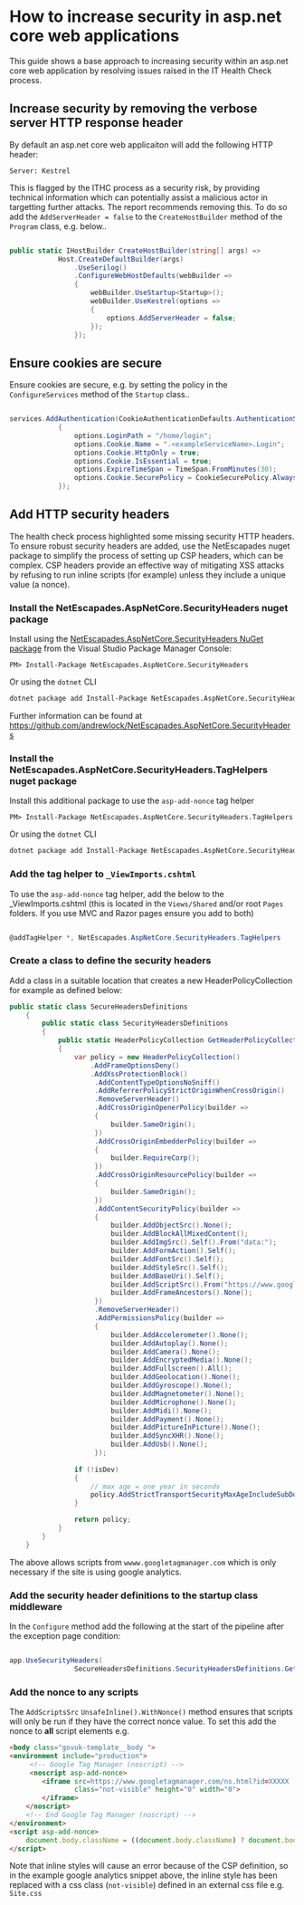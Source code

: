 # How to increase security in asp.net core web applications

This guide shows a base approach to increasing security within an asp.net core web application by resolving issues raised in the IT Health Check process.



## Increase security by removing the verbose server HTTP response header

By default an asp.net core web applicaiton will add the following HTTP header:

`Server: Kestrel`

This is flagged by the ITHC process as a security risk, by providing technical information which can potentially assist a malicious actor in targetting further attacks. The report recommends removing this. To do so add the `AddServerHeader = false` to the `CreateHostBuilder` method of the `Program` class, e.g. below..

```csharp

public static IHostBuilder CreateHostBuilder(string[] args) =>
            Host.CreateDefaultBuilder(args)
                .UseSerilog()
                .ConfigureWebHostDefaults(webBuilder =>
                {
                    webBuilder.UseStartup<Startup>();
                    webBuilder.UseKestrel(options =>
                    {
                        options.AddServerHeader = false;
                    });
                });

```



## Ensure cookies are secure

Ensure cookies are secure, e.g. by setting the policy in the `ConfigureServices` method of the `Startup` class..

```csharp

services.AddAuthentication(CookieAuthenticationDefaults.AuthenticationScheme).AddCookie(options =>
            {
                options.LoginPath = "/home/login";
                options.Cookie.Name = ".<exampleServiceName>.Login";
                options.Cookie.HttpOnly = true;
                options.Cookie.IsEssential = true;
                options.ExpireTimeSpan = TimeSpan.FromMinutes(30);
                options.Cookie.SecurePolicy = CookieSecurePolicy.Always;                
            });

```



## Add HTTP security headers

The health check process highlighted some missing security HTTP headers. To ensure robust security headers are added, use the NetEscapades nuget package to simplify the process of setting up CSP headers, which can be complex. CSP headers provide an effective way of mitigating XSS attacks by refusing to run inline scripts (for example) unless they include a unique value (a nonce).


### Install the NetEscapades.AspNetCore.SecurityHeaders nuget package

Install using the [NetEscapades.AspNetCore.SecurityHeaders NuGet package](https://www.nuget.org/packages/NetEscapades.AspNetCore.SecurityHeaders) from the Visual Studio Package Manager Console:

```
PM> Install-Package NetEscapades.AspNetCore.SecurityHeaders
```

Or using the `dotnet` CLI

```bash
dotnet package add Install-Package NetEscapades.AspNetCore.SecurityHeaders
```

Further information can be found at https://github.com/andrewlock/NetEscapades.AspNetCore.SecurityHeaders


### Install the NetEscapades.AspNetCore.SecurityHeaders.TagHelpers nuget package

Install this additional package to use the `asp-add-nonce` tag helper

```
PM> Install-Package NetEscapades.AspNetCore.SecurityHeaders.TagHelpers
```

Or using the `dotnet` CLI

```bash
dotnet package add Install-Package NetEscapades.AspNetCore.SecurityHeaders.TagHelpers
```


### Add the tag helper to `_ViewImports.cshtml`

To use the `asp-add-nonce` tag helper, add the below to the _ViewImports.cshtml (this is located in the `Views/Shared` and/or root `Pages` folders. If you use MVC and Razor pages ensure you add to both)

```csharp

@addTagHelper *, NetEscapades.AspNetCore.SecurityHeaders.TagHelpers

```


### Create a class to define the security headers

Add a class in a suitable location that creates a new HeaderPolicyCollection for example as defined below:

```csharp
public static class SecureHeadersDefinitions
    {
        public static class SecurityHeadersDefinitions
        {
            public static HeaderPolicyCollection GetHeaderPolicyCollection(bool isDev)
            {
                var policy = new HeaderPolicyCollection()
                    .AddFrameOptionsDeny()
                    .AddXssProtectionBlock()
                     .AddContentTypeOptionsNoSniff()
                     .AddReferrerPolicyStrictOriginWhenCrossOrigin()
                     .RemoveServerHeader()
                     .AddCrossOriginOpenerPolicy(builder =>
                     {
                         builder.SameOrigin();
                     })
                     .AddCrossOriginEmbedderPolicy(builder =>
                     {
                         builder.RequireCorp();
                     })
                     .AddCrossOriginResourcePolicy(builder =>
                     {
                         builder.SameOrigin();
                     })
                     .AddContentSecurityPolicy(builder =>
                     {
                         builder.AddObjectSrc().None();
                         builder.AddBlockAllMixedContent();
                         builder.AddImgSrc().Self().From("data:");
                         builder.AddFormAction().Self();
                         builder.AddFontSrc().Self();
                         builder.AddStyleSrc().Self();
                         builder.AddBaseUri().Self();
                         builder.AddScriptSrc().From("https://www.googletagmanager.com").UnsafeInline().WithNonce();
                         builder.AddFrameAncestors().None();
                     })
                     .RemoveServerHeader()
                     .AddPermissionsPolicy(builder =>
                     {
                         builder.AddAccelerometer().None();
                         builder.AddAutoplay().None();
                         builder.AddCamera().None();
                         builder.AddEncryptedMedia().None();
                         builder.AddFullscreen().All();
                         builder.AddGeolocation().None();
                         builder.AddGyroscope().None();
                         builder.AddMagnetometer().None();
                         builder.AddMicrophone().None();
                         builder.AddMidi().None();
                         builder.AddPayment().None();
                         builder.AddPictureInPicture().None();
                         builder.AddSyncXHR().None();
                         builder.AddUsb().None();
                     });
                    
                if (!isDev)
                {
                    // max age = one year in seconds
                    policy.AddStrictTransportSecurityMaxAgeIncludeSubDomains(maxAgeInSeconds: 60 * 60 * 24 * 365);
                }

                return policy;
            }
        }
    }
```

The above allows scripts from `wwww.googletagmanager.com` which is only necessary if the site is using google analytics.


### Add the security header definitions to the startup class middleware

In the `Configure` method add the following at the start of the pipeline after the exception page condition:

```csharp

app.UseSecurityHeaders(
                SecureHeadersDefinitions.SecurityHeadersDefinitions.GetHeaderPolicyCollection(env.IsDevelopment()));

```


### Add the nonce to any scripts

The `AddScriptsSrc` `UnsafeInline().WithNonce()` method ensures that scripts will only be run if they have the correct nonce value. To set this add the nonce to **all** script elements e.g.

```html
<body class="govuk-template__body ">
<environment include="production">
     <!-- Google Tag Manager (noscript) -->
     <noscript asp-add-nonce>
        <iframe src=https://www.googletagmanager.com/ns.html?id=XXXXX
                class="not-visible" height="0" width="0">
        </iframe>
    </noscript>
    <!-- End Google Tag Manager (noscript) -->
</environment>
<script asp-add-nonce>
    document.body.className = ((document.body.className) ? document.body.className + ' js-enabled' : 'js-enabled');
</script>
```

Note that inline styles will cause an error because of the CSP definition, so in the example google analytics snippet above, the inline style has been replaced with a css class (`not-visible`) defined in an external css file e.g. `Site.css`